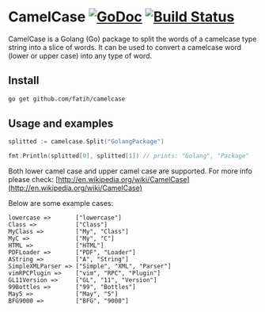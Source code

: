 # CamelCase [![GoDoc](http://img.shields.io/badge/go-documentation-blue.svg?style=flat-square)](http://godoc.org/github.com/fatih/camelcase) [![Build Status](http://img.shields.io/travis/fatih/camelcase.svg?style=flat-square)](https://travis-ci.org/fatih/camelcase)

CamelCase is a Golang (Go) package to split the words of a camelcase type
string into a slice of words. It can be used to convert a camelcase word (lower
or upper case) into any type of word.

## Install

```bash
go get github.com/fatih/camelcase
```

## Usage and examples

```go
splitted := camelcase.Split("GolangPackage")

fmt.Println(splitted[0], splitted[1]) // prints: "Golang", "Package"
```

Both lower camel case and upper camel case are supported. For more info please
check: [http://en.wikipedia.org/wiki/CamelCase](http://en.wikipedia.org/wiki/CamelCase)

Below are some example cases:

```
lowercase =>       ["lowercase"]
Class =>           ["Class"]
MyClass =>         ["My", "Class"]
MyC =>             ["My", "C"]
HTML =>            ["HTML"]
PDFLoader =>       ["PDF", "Loader"]
AString =>         ["A", "String"]
SimpleXMLParser => ["Simple", "XML", "Parser"]
vimRPCPlugin =>    ["vim", "RPC", "Plugin"]
GL11Version =>     ["GL", "11", "Version"]
99Bottles =>       ["99", "Bottles"]
May5 =>            ["May", "5"]
BFG9000 =>         ["BFG", "9000"]
```
